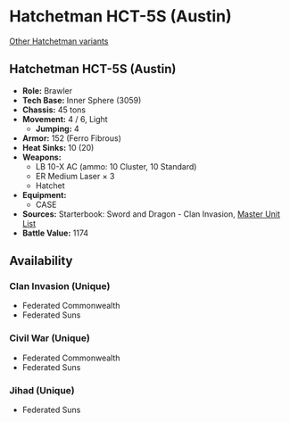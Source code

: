 # Hatchetman HCT-5S (Austin)

[Other Hatchetman variants](../hatchetman.md)

## Hatchetman HCT-5S (Austin)
- **Role:** Brawler
- **Tech Base:** Inner Sphere (3059)
- **Chassis:** 45 tons
- **Movement:** 4 / 6, Light
  - **Jumping:** 4
- **Armor:** 152 (Ferro Fibrous)
- **Heat Sinks:** 10 (20)
- **Weapons:**
  - LB 10-X AC (ammo: 10 Cluster, 10 Standard)
  - ER Medium Laser × 3
  - Hatchet
- **Equipment:**
  - CASE
- **Sources:** Starterbook: Sword and Dragon - Clan Invasion, [Master Unit List](http://masterunitlist.info/Unit/Details/1414/hatchetman-hct-5s-austin)
- **Battle Value:** 1174

## Availability

### Clan Invasion (Unique)
- Federated Commonwealth
- Federated Suns

### Civil War (Unique)
- Federated Commonwealth
- Federated Suns

### Jihad (Unique)
- Federated Suns

